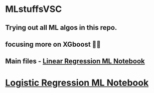 # MLstuffsVSC

## Trying out all ML algos in this repo.
## focusing more on XGboost 👌🏻

## Main files - [Linear Regression ML Notebook](linearregressionML.ipynb)
#             [Logistic Regression ML Notebook](Logisticregression.ipynb)

